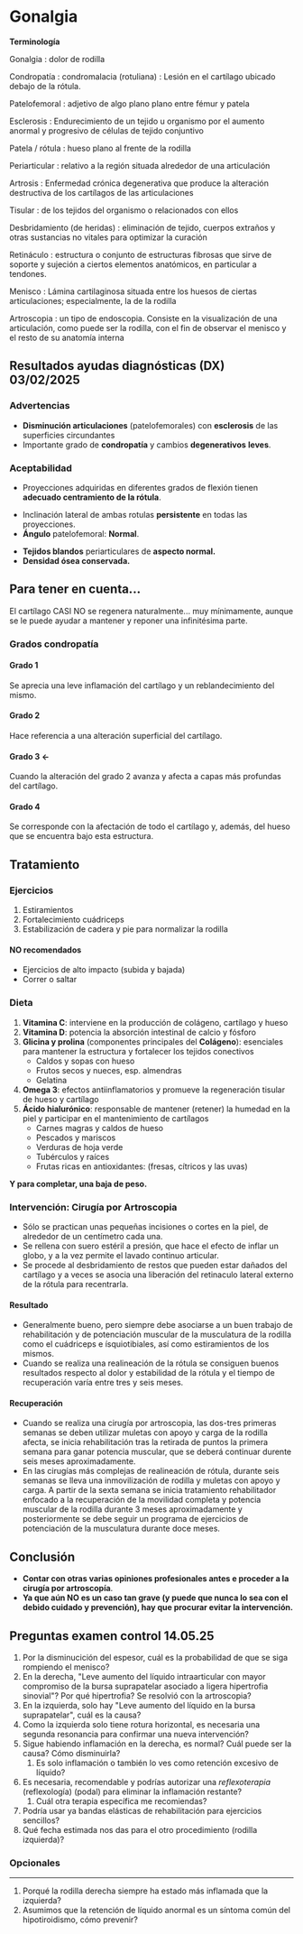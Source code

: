 # Gonalgia

**Terminología**

Gonalgia
: dolor de rodilla

Condropatía
: condromalacia (rotuliana)
: Lesión en el cartílago ubicado debajo de la rótula.

Patelofemoral
: adjetivo de algo plano plano entre fémur y patela

Esclerosis
: Endurecimiento de un tejido u organismo por el aumento anormal y progresivo de células de tejido conjuntivo

Patela / rótula
: hueso plano al frente de la rodilla

Periarticular
: relativo a la región situada alrededor de una articulación

Artrosis
: Enfermedad crónica degenerativa que produce la alteración destructiva de los cartílagos de las articulaciones

Tisular
: de los tejidos del organismo o relacionados con ellos

Desbridamiento (de heridas)
: eliminación de tejido, cuerpos extraños y otras sustancias no vitales para optimizar la curación

Retináculo
: estructura o conjunto de estructuras fibrosas que sirve de soporte y sujeción a ciertos elementos anatómicos, en particular a tendones.

Menisco
: Lámina cartilaginosa situada entre los huesos de ciertas articulaciones; especialmente, la de la rodilla

Artroscopia
: un tipo de endoscopia. Consiste en la visualización de una articulación, como puede ser la rodilla, con el fin de observar el menisco y el resto de su anatomía interna

## Resultados ayudas diagnósticas (DX) 03/02/2025

### Advertencias 
- **Disminución articulaciones** (patelofemorales) con **esclerosis** de las superficies circundantes
- Importante grado de **condropatía** y cambios **degenerativos** **leves**.

### Aceptabilidad
* Proyecciones adquiridas en diferentes grados de flexión tienen **adecuado centramiento de la rótula**.
- Inclinación lateral de ambas rotulas **persistente** en todas las proyecciones.
- **Ángulo** patelofemoral: **Normal**.
* **Tejidos blandos** periarticulares de **aspecto normal.**
* **Densidad ósea conservada.**

## Para tener en cuenta...
El cartílago CASI NO se regenera naturalmente... muy mínimamente, aunque se le puede ayudar a mantener y reponer una infinitésima parte.

### Grados condropatía

#### Grado 1
Se aprecia una leve inflamación del cartílago y un reblandecimiento del mismo.

#### Grado 2
Hace referencia a una alteración superficial del cartílago.

#### Grado 3 <-
Cuando la alteración del grado 2 avanza y afecta a capas más profundas del cartílago.

#### Grado 4
Se corresponde con la afectación de todo el cartílago y, además, del hueso que se encuentra bajo esta estructura.

## Tratamiento

### Ejercicios
1. Estiramientos
1. Fortalecimiento cuádriceps
1. Estabilización de cadera y pie para normalizar la rodilla

#### NO recomendados
* Ejercicios de alto impacto (subida y bajada)
* Correr o saltar

### Dieta
1. **Vitamina C**: interviene en la producción de colágeno, cartílago y hueso
1. **Vitamina D**: potencia la absorción intestinal de calcio y fósforo
1. **Glicina y prolina** (componentes principales del **Colágeno**): esenciales para mantener la estructura y fortalecer los tejidos conectivos
    * Caldos y sopas con hueso
    * Frutos secos y nueces, esp. almendras
    * Gelatina
1. **Omega 3**: efectos antiinflamatorios y promueve la regeneración tisular de hueso y cartílago
1. **Ácido hialurónico**: responsable de mantener (retener) la humedad en la piel y participar en el mantenimiento de cartílagos
    * Carnes magras y caldos de hueso
    * Pescados y mariscos
    * Verduras de hoja verde
    * Tubérculos y raíces
    * Frutas ricas en antioxidantes: (fresas, cítricos y las uvas)

**Y para completar, una baja de peso.**

### Intervención: Cirugía por Artroscopia

* Sólo se practican unas pequeñas incisiones o cortes en la piel, de alrededor de un centímetro cada una.
* Se rellena con suero estéril a presión, que hace el efecto de inflar un globo, y a la vez permite el lavado continuo articular. 
* Se procede al desbridamiento de restos que pueden estar dañados del cartílago y a veces se asocia una liberación del retinaculo lateral  externo de la rótula para recentrarla.

#### Resultado
* Generalmente bueno, pero siempre debe asociarse a un buen trabajo de rehabilitación y de potenciación muscular de la musculatura de la rodilla como el cuádriceps  e ísquiotibiales, así como estiramientos de los mismos.
* Cuando  se realiza una realineación de la rótula se consiguen buenos resultados respecto al dolor y estabilidad de la rótula y el tiempo de recuperación varía entre tres y seis meses.

#### Recuperación
* Cuando se realiza una cirugía por artroscopia, las dos-tres primeras semanas se deben utilizar muletas con apoyo y carga de la rodilla afecta, se inicia rehabilitación tras la retirada de puntos la primera semana para ganar potencia muscular, que se deberá continuar durente seis meses aproximadamente.
* En las cirugías más complejas de realineación de rótula, durante seis semanas se lleva una inmovilización de rodilla y muletas con apoyo y carga. A partir de la sexta semana se inicia tratamiento rehabilitador enfocado a la recuperación de la movilidad completa y potencia muscular de la rodilla durante 3 meses aproximadamente y posteriormente se debe seguir un programa de ejercicios de potenciación de la musculatura durante doce meses.

## Conclusión

* **Contar con otras varias opiniones profesionales antes e proceder a la cirugía por artroscopía**.
* **Ya que aún NO es un caso tan grave (y puede que nunca lo sea  con el debido cuidado y prevención), hay que procurar evitar la intervención.**

## Preguntas examen control 14.05.25

1. Por la disminucición del espesor, cuál es la probabilidad de que se siga rompiendo el menisco?
1. En la derecha, "Leve aumento del líquido intraarticular con mayor compromiso de la bursa suprapatelar asociado a ligera hipertrofia sinovial"? Por qué hipertrofia? Se resolvió con la artroscopia?
1. En la izquierda, solo hay "Leve aumento del líquido en la bursa suprapatelar", cuál es la causa?
1. Como la izquierda solo tiene rotura horizontal, es necesaria una segunda resonancia para confirmar una nueva intervención?
1. Sigue habiendo inflamación en la derecha, es normal? Cuál puede ser la causa? Cómo disminuirla?
    1. Es solo inflamación o también lo ves como retención excesivo de líquido?
1. Es necesaria, recomendable y podrías autorizar una _reflexoterapia_ (reflexología) (podal) para eliminar la inflamación restante?
    1. Cuál otra terapia específica me recomiendas?
1. Podría usar ya bandas elásticas de rehabilitación para ejercicios sencillos?
1. Qué fecha estimada nos das para el otro procedimiento (rodilla izquierda)?


### Opcionales
---
1. Porqué la rodilla derecha siempre ha estado más inflamada que la izquierda?
1. Asumimos que la retención de líquido anormal es un síntoma común del hipotiroidismo, cómo prevenir?
